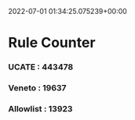 2022-07-01 01:34:25.075239+00:00
# Rule Counter 
 ### UCATE : 443478

 ### Veneto : 19637

 ### Allowlist : 13923